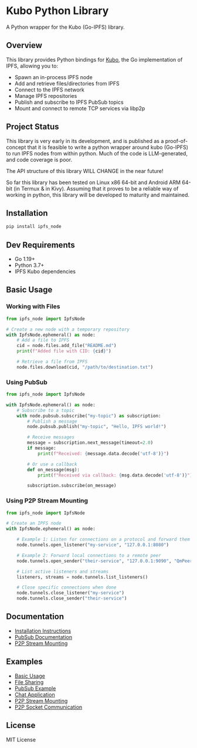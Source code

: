 # Kubo Python Library

A Python wrapper for the Kubo (Go-IPFS) library.

## Overview

This library provides Python bindings for [Kubo](https://github.com/ipfs/kubo), the Go implementation of IPFS, allowing you to:

- Spawn an in-process IPFS node
- Add and retrieve files/directories from IPFS
- Connect to the IPFS network
- Manage IPFS repositories
- Publish and subscribe to IPFS PubSub topics
- Mount and connect to remote TCP services via libp2p

## Project Status

This library is very early in its development, and is published as a proof-of-concept that it is feasible to write a python wrapper around kubo (Go-IPFS) to run IPFS nodes from within python.
Much of the code is LLM-generated, and code coverage is poor.

The API structure of this library WILL CHANGE in the near future!

So far this library has been tested on Linux x86 64-bit and Android ARM 64-bit (in Termux & in Kivy).
Assuming that it proves to be a reliable way of working in python, this library will be developed to maturity and maintained.

## Installation

```bash
pip install ipfs_node
```

## Dev Requirements

- Go 1.19+
- Python 3.7+
- IPFS Kubo dependencies

## Basic Usage

### Working with Files

```python
from ipfs_node import IpfsNode

# Create a new node with a temporary repository
with IpfsNode.ephemeral() as node:
    # Add a file to IPFS
    cid = node.files.add_file("README.md")
    print(f"Added file with CID: {cid}")

    # Retrieve a file from IPFS
    node.files.download(cid, "/path/to/destination.txt")
```

### Using PubSub

```python
from ipfs_node import IpfsNode

with IpfsNode.ephemeral() as node:
    # Subscribe to a topic
    with node.pubsub.subscribe("my-topic") as subscription:
        # Publish a message
        node.pubsub.publish("my-topic", "Hello, IPFS world!")

        # Receive messages
        message = subscription.next_message(timeout=2.0)
        if message:
            print(f"Received: {message.data.decode('utf-8')}")

        # Or use a callback
        def on_message(msg):
            print(f"Received via callback: {msg.data.decode('utf-8')}")

        subscription.subscribe(on_message)
```

### Using P2P Stream Mounting

```python
from ipfs_node import IpfsNode

# Create an IPFS node
with IpfsNode.ephemeral() as node:

    # Example 1: Listen for connections on a protocol and forward them to a local service
    node.tunnels.open_listener("my-service", "127.0.0.1:8080")

    # Example 2: Forward local connections to a remote peer
    node.tunnels.open_sender("their-service", "127.0.0.1:9090", "QmPeerID...")

    # List active listeners and streams
    listeners, streams = node.tunnels.list_listeners()

    # Close specific connections when done
    node.tunnels.close_listener("my-service")
    node.tunnels.close_sender("their-service")
```

## Documentation

- [Installation Instructions](INSTALL.md)
- [PubSub Documentation](docs/pubsub.md)
- [P2P Stream Mounting](docs/p2p.md)

## Examples

- [Basic Usage](examples/basic_usage.py)
- [File Sharing](examples/file_sharing.py)
- [PubSub Example](examples/pubsub_example.py)
- [Chat Application](examples/chat_app.py)
- [P2P Stream Mounting](examples/p2p_example.py)
- [P2P Socket Communication](examples/p2p_socket_example.py)

## License

MIT License
